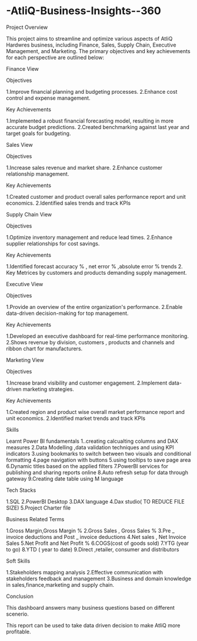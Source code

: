# -AtliQ-Business-Insights--360
Project Overview


This project aims to streamline and optimize various aspects of AtliQ Hardwres business, including Finance, Sales, Supply Chain, Executive Management, and Marketing. The primary objectives and key achievements for each perspective are outlined below:



Finance View

Objectives

1.Improve financial planning and budgeting processes.
2.Enhance cost control and expense management.

Key Achievements

1.Implemented a robust financial forecasting model, resulting in more accurate budget predictions.
2.Created benchmarking against last year and target goals for budgeting.

Sales View

Objectives

1.Increase sales revenue and market share.
2.Enhance customer relationship management.

Key Achievements

1.Created customer and product overall sales performance report and unit economics.
2.Identified sales trends and track KPIs

Supply Chain View

Objectives

1.Optimize inventory management and reduce lead times.
2.Enhance supplier relationships for cost savings.

Key Achievements

1.Identified forecast accuracy % , net error % ,absolute error % trends 
2. Key Metrices by customers and products demanding supply management.

Executive View

Objectives

1.Provide an overview of the entire organization's performance.
2.Enable data-driven decision-making for top management.

Key Achievements

1.Developed an executive dashboard for real-time performance monitoring.
2.Shows revenue by division, customers , products and channels and ribbon chart for manufacturers.

Marketing View

Objectives

1.Increase brand visibility and customer engagement.
2.Implement data-driven marketing strategies.

Key Achievements

1.Created region and product wise overall market performance report and unit economics.
2.Identified market trends and track KPIs

Skills

Learnt Power BI fundamentals
1..creating calcualting columns and DAX measures
2.Data Modelling ,data validation techniques and using KPI indicators
3.using bookmarks to switch between two visuals and conditional formatting
4.page navigation with buttons
5.using tooltips to save page area
6.Dynamic titles based on the applied filters
7.PowerBI services for publishing and sharing reports online
8.Auto refresh setup for data through gateway
9.Creating date table using M language

Tech Stacks

1.SQL
2.PowerBI Desktop
3.DAX language
4.Dax studio( TO REDUCE FILE SIZE)
5.Project Charter file

Business Related Terms

1.Gross Margin,Gross Margin %
2.Gross Sales , Gross Sales %
3.Pre _ invoice deductions and Post _ invoice deductions
4.Net sales , Net Invoice Sales
5.Net Profit and Net Profit %
6.COGS(cost of goods sold)
7.YTG (year to go)
8.YTD ( year to date)
9.Direct ,retailer, consumer and distributors

Soft Skills

1.Stakeholders mapping analysis
2.Effective communication with stakeholders feedback and management
3.Business and domain knowledge in sales,finance,marketing and supply chain.

Conclusion

This dashboard answers many business questions based on different scenerio.

This report can be used to take data driven decision to make AtliQ more profitable.
